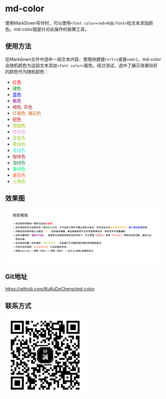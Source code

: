 # md-color 

使用MarkDown写作时，可以使用`<font color=red>内容/font>`给文本添加颜色。md-color就是针对此操作的偷懒工具。

## 使用方法

在Markdown文件中选中一段文本内容，使用快捷键`ctrl+1`或者`cmd+1`，md-color会随机颜色为这段文本添加`<font color>`属性。经过测试，选中了展示效果较好的颜色作为随机颜色：

- <font color=red>红色</font>
- <font color=green>绿色</font>
- <font color=blue>蓝色</font>
- <font color=purple>紫色</font>
- <font color=brown>褐色, 茶色</font>
- <font color=chocolate>红褐色, 赭石色</font>
- <font color=camel>驼色</font>
- <font color=amber>琥珀色</font>
- <font color=plum>杨李色</font>
- <font color=yellowgreen>宝蓝色</font>
- <font color=yellowgreen>黄绿色</font>
- <font color=turquoise>青绿色</font>
- <font color=brown>咖啡色</font>
- <font color=seagreen>海绿色</font>
- <font color=springgreen>春绿色</font>
- <font color=tomato>番茄色</font>
- <font color=yellowgreen>土黄色</font>

## 效果图

![](/img/效果.png)

## Git地址

https://github.com/KuKuDeCheng/md-color

## 联系方式

![](/img/wechat.jpg)